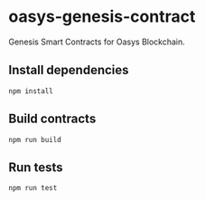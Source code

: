 # oasys-genesis-contract

Genesis Smart Contracts for Oasys Blockchain.

## Install dependencies

```shell
npm install
```

## Build contracts

```
npm run build
```

## Run tests

```shell
npm run test
```